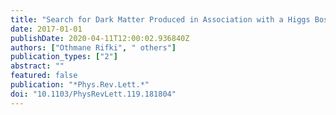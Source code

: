 ```yaml
---
title: "Search for Dark Matter Produced in Association with a Higgs Boson Decaying to $bbar b$ using 36 fb$^-1$ of $pp$ collisions at $sqrt s=13$ TeV with the ATLAS Detector"
date: 2017-01-01
publishDate: 2020-04-11T12:00:02.936840Z
authors: ["Othmane Rifki", " others"]
publication_types: ["2"]
abstract: ""
featured: false
publication: "*Phys.Rev.Lett.*"
doi: "10.1103/PhysRevLett.119.181804"
---
```


